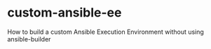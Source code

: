 # custom-ansible-ee
How to build a custom Ansible Execution Environment without using ansible-builder
